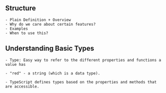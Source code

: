 ## Structure

    - Plain Definition + Overview
    - Why do we care about certain features?
    - Examples
    - When to use this?


## Understanding Basic Types

    - Type: Easy way to refer to the different properties and functions a value has

    - "red" - a string (which is a data type).

    - TypeScript defines types based on the properties and methods that are accessible.